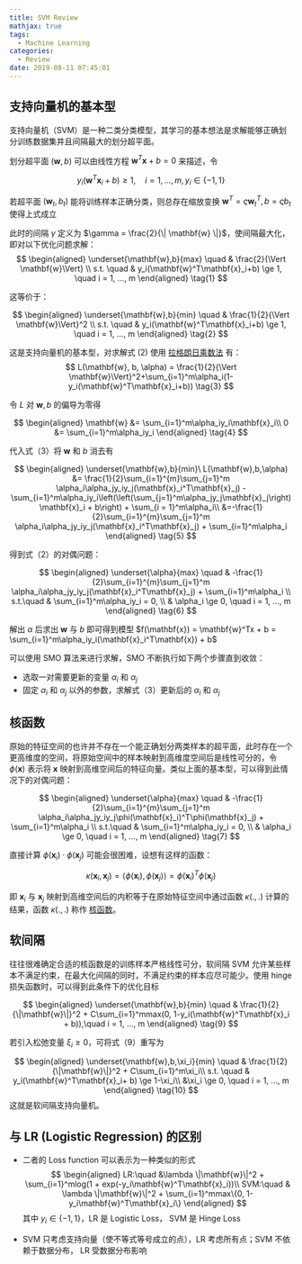 ```yaml
---
title: SVM Review
mathjax: true
tags:
  - Machine Learning
categories:
  - Review
date: 2019-08-11 07:45:01
---
```


## 支持向量机的基本型

支持向量机（SVM）是一种二类分类模型，其学习的基本想法是求解能够正确划分训练数据集并且间隔最大的划分超平面。

<!--more-->

划分超平面 $(\mathbf{w}, b)$ 可以由线性方程 $\mathbf{w}^T\mathbf{x} + b = 0$ 来描述，令

$$
  y_i(\mathbf{w}^T\mathbf{x}_i + b) \ge 1, \quad i = 1,..., m, y_i \in \{-1, 1\}
  \tag{0}
$$

若超平面 $(\mathbf{w}_t, b_t)$ 能将训练样本正确分类，则总存在缩放变换 $\mathbf{w}^T=\varsigma \mathbf{w}^T_t, b = \varsigma b_t$ 使得上式成立

此时的间隔 $\gamma$ 定义为 $\gamma = \frac{2}{\| \mathbf{w} \|}$，使间隔最大化，即对以下优化问题求解：
$$
  \begin{aligned}
    \underset{\mathbf{w},b}{max} \quad & \frac{2}{\Vert \mathbf{w}\Vert} \\
    s.t. \quad & y_i(\mathbf{w}^T\mathbf{x}_i+b) \ge 1, \quad i = 1, ..., m
  \end{aligned}
  \tag{1}
$$

这等价于：

$$
  \begin{aligned}
    \underset{\mathbf{w},b}{min} \quad & \frac{1}{2}{\Vert \mathbf{w}\Vert}^2 \\
    s.t. \quad & y_i(\mathbf{w}^T\mathbf{x}_i+b) \ge 1, \quad i = 1, ..., m
  \end{aligned}
  \tag{2}
$$

这是支持向量机的基本型，对求解式 (2) 使用 [拉格朗日乘数法](https://zh.wikipedia.org/wiki/%E6%8B%89%E6%A0%BC%E6%9C%97%E6%97%A5%E4%B9%98%E6%95%B0) 有：
$$
  L(\mathbf{w}, b, \alpha) = \frac{1}{2}{\Vert \mathbf{w}\Vert}^2+\sum_{i=1}^m\alpha_i(1-y_i(\mathbf{w}^T\mathbf{x}_i+b))
  \tag{3}
$$

令 $L$ 对 $\mathbf{w}, b$ 的偏导为零得

$$
  \begin{aligned}
    \mathbf{w} &= \sum_{i=1}^m\alpha_iy_i\mathbf{x}_i\\
    0 &= \sum_{i=1}^m\alpha_iy_i
  \end{aligned}
  \tag{4}
$$

代入式（3）将 $\mathbf{w}$ 和 $b$ 消去有

$$
  \begin{aligned}
    \underset{\mathbf{w},b}{min}\ L(\mathbf{w},b,\alpha) &= \frac{1}{2}\sum_{i=1}^{m}\sum_{j=1}^m \alpha_i\alpha_jy_iy_j(\mathbf{x}_i^T\mathbf{x}_j) - \sum_{i=1}^m\alpha_iy_i\left(\left(\sum_{j=1}^m\alpha_jy_j\mathbf{x}_j\right)\mathbf{x}_i + b\right) + \sum_{i = 1}^m\alpha_i\\
    &=-\frac{1}{2}\sum_{i=1}^{m}\sum_{j=1}^m \alpha_i\alpha_jy_iy_j(\mathbf{x}_i^T\mathbf{x}_j) + \sum_{i=1}^m\alpha_i
  \end{aligned}
  \tag{5}
$$

得到式（2）的对偶问题：

$$
  \begin{aligned}
    \underset{\alpha}{max} \quad & -\frac{1}{2}\sum_{i=1}^{m}\sum_{j=1}^m \alpha_i\alpha_jy_iy_j(\mathbf{x}_i^T\mathbf{x}_j) + \sum_{i=1}^m\alpha_i \\
    s.t.\quad
    & \sum_{i=1}^m\alpha_iy_i = 0, \\
    & \alpha_i \ge 0, \quad i = 1, ..., m
  \end{aligned}
  \tag{6}
$$

解出 $\alpha$ 后求出 $\mathbf{w}$ 与 $b$ 即可得到模型 $f(\mathbf{x}) = \mathbf{w}^Tx + b = \sum_{i=1}^m\alpha_iy_i(\mathbf{x}_i^T\mathbf{x}) + b$

可以使用 SMO 算法来进行求解，SMO 不断执行如下两个步骤直到收敛：

* 选取一对需要更新的变量 $\alpha_i$ 和 $\alpha_j$
* 固定 $\alpha_i$ 和 $\alpha_j$ 以外的参数，求解式（3）更新后的 $\alpha_i$ 和 $\alpha_j$

## 核函数

原始的特征空间的也许并不存在一个能正确划分两类样本的超平面，此时存在一个更高维度的空间，将原始空间中的样本映射到高维度空间后是线性可分的，令 $\phi (\mathbf{x})$ 表示将 $\mathbf{x}$ 映射到高维空间后的特征向量。类似上面的基本型，可以得到此情况下的对偶问题：

$$
  \begin{aligned}
    \underset{\alpha}{max} \quad & -\frac{1}{2}\sum_{i=1}^{m}\sum_{j=1}^m \alpha_i\alpha_jy_iy_j\phi(\mathbf{x}_i)^T\phi(\mathbf{x}_j) + \sum_{i=1}^m\alpha_i \\
    s.t.\quad
    & \sum_{i=1}^m\alpha_iy_i = 0, \\
    & \alpha_i \ge 0, \quad i = 1, ..., m
  \end{aligned}
  \tag{7}
$$

直接计算 $\phi(\mathbf{x}_i)\cdot\phi(\mathbf{x}_j)$ 可能会很困难，设想有这样的函数：

$$
  \kappa(\mathbf{x}_i, \mathbf{x}_j) = \langle\phi(\mathbf{x}_i), \phi(\mathbf{x}_j)\rangle =\phi(\mathbf{x}_i)^T\phi(\mathbf{x}_j)
  \tag{8}
$$

即 $\mathbf{x}_i$ 与 $\mathbf{x}_j$ 映射到高维空间后的内积等于在原始特征空间中通过函数 $\kappa(.,.)$ 计算的结果，函数 $\kappa(.,.)$ 称作 [核函数](https://en.wikipedia.org/wiki/Positive-definite_kernel)。

## 软间隔

往往很难确定合适的核函数是的训练样本严格线性可分，软间隔 SVM 允许某些样本不满足约束，在最大化间隔的同时，不满足约束的样本应尽可能少。使用 hinge 损失函数时，可以得到此条件下的优化目标

$$
  \begin{aligned}
    \underset{\mathbf{w},b}{min} \quad & \frac{1}{2}{\|\mathbf{w}\|}^2 + C\sum_{i=1}^mmax(0, 1-y_i(\mathbf{w}^T\mathbf{x}_i + b)),\quad i = 1, ..., m
  \end{aligned}
  \tag{9}
$$

若引入松弛变量 $\xi_i \ge 0$，可将式（9）重写为

$$
  \begin{aligned}
    \underset{\mathbf{w},b,\xi_i}{min} \quad & \frac{1}{2}{\|\mathbf{w}\|}^2 + C\sum_{i=1}^m\xi_i\\
    s.t. \quad & y_i(\mathbf{w}^T\mathbf{x}_i+ b) \ge 1-\xi_i\\
    &\xi_i \ge 0, \quad i = 1, ..., m
  \end{aligned}
  \tag{10}
$$
这就是软间隔支持向量机。

## 与 LR (Logistic Regression) 的区别

* 二者的 Loss function 可以表示为一种类似的形式
  $$
    \begin{aligned}
      LR:\quad &\lambda \|\mathbf{w}\|^2 + \sum_{i=1}^mlog(1 + exp(-y_i\mathbf{w}^T\mathbf{x}_i))\\
      SVM:\quad & \lambda \|\mathbf{w}\|^2 + \sum_{i=1}^mmax\{0, 1-y_i\mathbf{w}^T\mathbf{x}_i\}
    \end{aligned}
  $$
  其中 $y_i \in \{-1, 1\}$，LR 是 Logistic Loss， SVM 是 Hinge Loss

* SVM 只考虑支持向量（使不等式等号成立的点），LR 考虑所有点；SVM 不依赖于数据分布， LR 受数据分布影响
